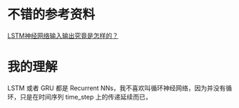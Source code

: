 # 不错的参考资料
[LSTM神经网络输入输出究竟是怎样的？](https://www.zhihu.com/question/41949741)
# 我的理解
LSTM 或者 GRU 都是 Recurrent NNs，我不喜欢叫循环神经网络，因为并没有循环，只是在时间序列 time_step 上的传递延续而已，